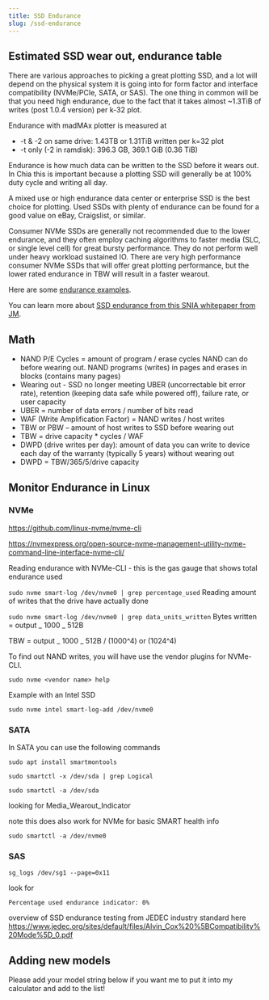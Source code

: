 ```yaml
---
title: SSD Endurance
slug: /ssd-endurance
---
```


## Estimated SSD wear out, endurance table

There are various approaches to picking a great plotting SSD, and a lot will depend on the physical system it is going into for form factor and interface compatibility (NVMe/PCIe, SATA, or SAS). The one thing in common will be that you need high endurance, due to the fact that it takes almost ~1.3TiB of writes (post 1.0.4 version) per k-32 plot.

Endurance with madMAx plotter is measured at

- -t & -2 on same drive: 1.43TB or 1.31TiB written per k=32 plot
- -t only (-2 in ramdisk): 396.3 GB, 369.1 GiB (0.36 TiB)

Endurance is how much data can be written to the SSD before it wears out. In Chia this is important because a plotting SSD will generally be at 100% duty cycle and writing all day.

A mixed use or high endurance data center or enterprise SSD is the best choice for plotting. Used SSDs with plenty of endurance can be found for a good value on eBay, Craigslist, or similar.

Consumer NVMe SSDs are generally not recommended due to the lower endurance, and they often employ caching algorithms to faster media (SLC, or single level cell) for great bursty performance. They do not perform well under heavy workload sustained IO.
There are very high performance consumer NVMe SSDs that will offer great plotting performance, but the lower rated endurance in TBW will result in a faster wearout.

Here are some [endurance examples](https://docs.google.com/spreadsheets/d/1mNUYRWeJUaijEZXupwP5k6IuATZGj1FB/edit#gid=1857251151).

You can learn more about [SSD endurance from this SNIA whitepaper from JM](https://www.snia.org/forums/cmsi/ssd-endurance).

## Math

- NAND P/E Cycles = amount of program / erase cycles NAND can do before wearing out. NAND programs (writes) in pages and erases in blocks (contains many pages)
- Wearing out - SSD no longer meeting UBER (uncorrectable bit error rate), retention (keeping data safe while powered off), failure rate, or user capacity
- UBER = number of data errors / number of bits read
- WAF (Write Amplification Factor) = NAND writes / host writes
- TBW or PBW – amount of host writes to SSD before wearing out
- TBW = drive capacity \* cycles / WAF
- DWPD (drive writes per day): amount of data you can write to device each day of the warranty (typically 5 years) without wearing out
- DWPD = TBW/365/5/drive capacity

## Monitor Endurance in Linux

### NVMe

https://github.com/linux-nvme/nvme-cli

https://nvmexpress.org/open-source-nvme-management-utility-nvme-command-line-interface-nvme-cli/

Reading endurance with NVMe-CLI - this is the gas gauge that shows total endurance used

`sudo nvme smart-log /dev/nvme0 | grep percentage_used`
Reading amount of writes that the drive have actually done

`sudo nvme smart-log /dev/nvme0 | grep data_units_written`
Bytes written = output _ 1000 _ 512B

TBW = output _ 1000 _ 512B / (1000^4) or (1024^4)

To find out NAND writes, you will have use the vendor plugins for NVMe-CLI.

`sudo nvme <vendor name> help`

Example with an Intel SSD

`sudo nvme intel smart-log-add /dev/nvme0`

### SATA

In SATA you can use the following commands

`sudo apt install smartmontools`

`sudo smartctl -x /dev/sda | grep Logical`

`sudo smartctl -a /dev/sda`

looking for Media_Wearout_Indicator

note this does also work for NVMe for basic SMART health info

`sudo smartctl -a /dev/nvme0`

### SAS

`sg_logs /dev/sg1 --page=0x11`

look for

`Percentage used endurance indicator: 0%`

overview of SSD endurance testing from JEDEC industry standard here
https://www.jedec.org/sites/default/files/Alvin_Cox%20%5BCompatibility%20Mode%5D_0.pdf

## Adding new models

Please add your model string below if you want me to put it into my calculator and add to the list!
